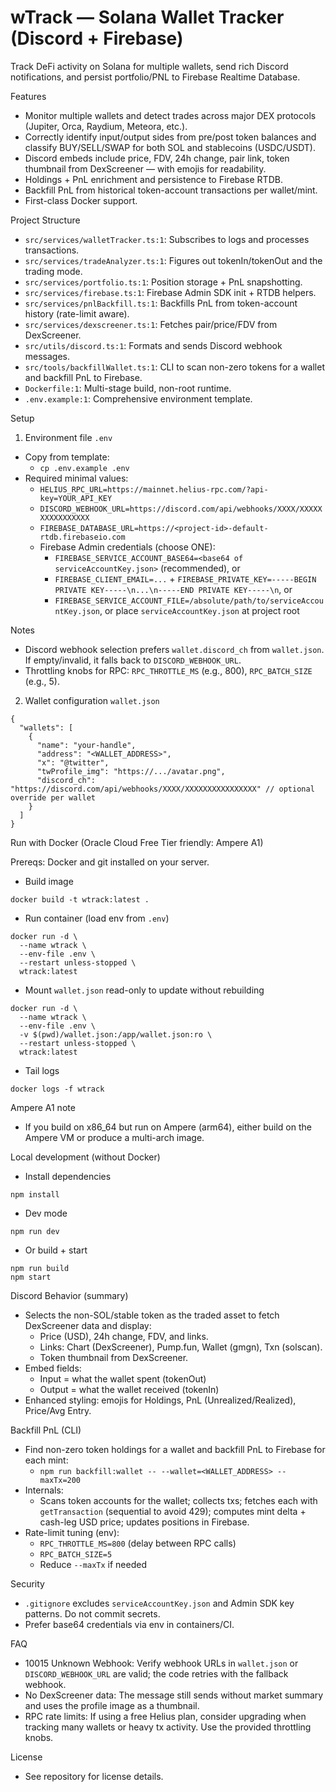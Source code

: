 ﻿# wTrack — Solana Wallet Tracker (Discord + Firebase)

Track DeFi activity on Solana for multiple wallets, send rich Discord notifications, and persist portfolio/PNL to Firebase Realtime Database.

Features
- Monitor multiple wallets and detect trades across major DEX protocols (Jupiter, Orca, Raydium, Meteora, etc.).
- Correctly identify input/output sides from pre/post token balances and classify BUY/SELL/SWAP for both SOL and stablecoins (USDC/USDT).
- Discord embeds include price, FDV, 24h change, pair link, token thumbnail from DexScreener — with emojis for readability.
- Holdings + PnL enrichment and persistence to Firebase RTDB.
- Backfill PnL from historical token-account transactions per wallet/mint.
- First-class Docker support.

Project Structure
- `src/services/walletTracker.ts:1`: Subscribes to logs and processes transactions.
- `src/services/tradeAnalyzer.ts:1`: Figures out tokenIn/tokenOut and the trading mode.
- `src/services/portfolio.ts:1`: Position storage + PnL snapshotting.
- `src/services/firebase.ts:1`: Firebase Admin SDK init + RTDB helpers.
- `src/services/pnlBackfill.ts:1`: Backfills PnL from token-account history (rate-limit aware).
- `src/services/dexscreener.ts:1`: Fetches pair/price/FDV from DexScreener.
- `src/utils/discord.ts:1`: Formats and sends Discord webhook messages.
- `src/tools/backfillWallet.ts:1`: CLI to scan non-zero tokens for a wallet and backfill PnL to Firebase.
- `Dockerfile:1`: Multi-stage build, non-root runtime.
- `.env.example:1`: Comprehensive environment template.

Setup

1) Environment file `.env`
- Copy from template:
  - `cp .env.example .env`
- Required minimal values:
  - `HELIUS_RPC_URL=https://mainnet.helius-rpc.com/?api-key=YOUR_API_KEY`
  - `DISCORD_WEBHOOK_URL=https://discord.com/api/webhooks/XXXX/XXXXXXXXXXXXXXXX`
  - `FIREBASE_DATABASE_URL=https://<project-id>-default-rtdb.firebaseio.com`
  - Firebase Admin credentials (choose ONE):
    - `FIREBASE_SERVICE_ACCOUNT_BASE64=<base64 of serviceAccountKey.json>` (recommended), or
    - `FIREBASE_CLIENT_EMAIL=...` + `FIREBASE_PRIVATE_KEY=-----BEGIN PRIVATE KEY-----\n...\n-----END PRIVATE KEY-----\n`, or
    - `FIREBASE_SERVICE_ACCOUNT_FILE=/absolute/path/to/serviceAccountKey.json`, or place `serviceAccountKey.json` at project root

Notes
- Discord webhook selection prefers `wallet.discord_ch` from `wallet.json`. If empty/invalid, it falls back to `DISCORD_WEBHOOK_URL`.
- Throttling knobs for RPC: `RPC_THROTTLE_MS` (e.g., 800), `RPC_BATCH_SIZE` (e.g., 5).

2) Wallet configuration `wallet.json`
```
{
  "wallets": [
    {
      "name": "your-handle",
      "address": "<WALLET_ADDRESS>",
      "x": "@twitter",
      "twProfile_img": "https://.../avatar.png",
      "discord_ch": "https://discord.com/api/webhooks/XXXX/XXXXXXXXXXXXXXXX" // optional override per wallet
    }
  ]
}
```

Run with Docker (Oracle Cloud Free Tier friendly: Ampere A1)

Prereqs: Docker and git installed on your server.

- Build image
```
docker build -t wtrack:latest .
```

- Run container (load env from `.env`)
```
docker run -d \
  --name wtrack \
  --env-file .env \
  --restart unless-stopped \
  wtrack:latest
```

- Mount `wallet.json` read-only to update without rebuilding
```
docker run -d \
  --name wtrack \
  --env-file .env \
  -v $(pwd)/wallet.json:/app/wallet.json:ro \
  --restart unless-stopped \
  wtrack:latest
```

- Tail logs
```
docker logs -f wtrack
```

Ampere A1 note
- If you build on x86_64 but run on Ampere (arm64), either build on the Ampere VM or produce a multi-arch image.

Local development (without Docker)

- Install dependencies
```
npm install
```
- Dev mode
```
npm run dev
```
- Or build + start
```
npm run build
npm start
```

Discord Behavior (summary)
- Selects the non-SOL/stable token as the traded asset to fetch DexScreener data and display:
  - Price (USD), 24h change, FDV, and links.
  - Links: Chart (DexScreener), Pump.fun, Wallet (gmgn), Txn (solscan).
  - Token thumbnail from DexScreener.
- Embed fields:
  - Input = what the wallet spent (tokenOut)
  - Output = what the wallet received (tokenIn)
- Enhanced styling: emojis for Holdings, PnL (Unrealized/Realized), Price/Avg Entry.

Backfill PnL (CLI)
- Find non-zero token holdings for a wallet and backfill PnL to Firebase for each mint:
  - `npm run backfill:wallet -- --wallet=<WALLET_ADDRESS> --maxTx=200`
- Internals:
  - Scans token accounts for the wallet; collects txs; fetches each with `getTransaction` (sequential to avoid 429); computes mint delta + cash-leg USD price; updates positions in Firebase.
- Rate-limit tuning (env):
  - `RPC_THROTTLE_MS=800` (delay between RPC calls)
  - `RPC_BATCH_SIZE=5`
  - Reduce `--maxTx` if needed

Security
- `.gitignore` excludes `serviceAccountKey.json` and Admin SDK key patterns. Do not commit secrets.
- Prefer base64 credentials via env in containers/CI.

FAQ
- 10015 Unknown Webhook: Verify webhook URLs in `wallet.json` or `DISCORD_WEBHOOK_URL` are valid; the code retries with the fallback webhook.
- No DexScreener data: The message still sends without market summary and uses the profile image as a thumbnail.
- RPC rate limits: If using a free Helius plan, consider upgrading when tracking many wallets or heavy tx activity. Use the provided throttling knobs.

License
- See repository for license details.
